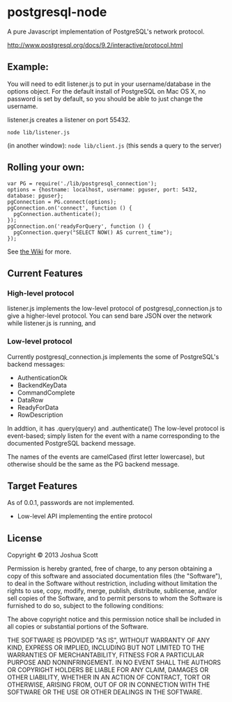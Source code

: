 # postgresql-node

A pure Javascript implementation of PostgreSQL's network protocol.

http://www.postgresql.org/docs/9.2/interactive/protocol.html

## Example:

You will need to edit listener.js to put in your username/database in the options object.
For the default install of PostgreSQL on Mac OS X, no password is set by default, so you should be able to just change the username.

listener.js creates a listener on port 55432.

`node lib/listener.js`

(in another window): `node lib/client.js` (this sends a query to the server)

## Rolling your own:

    var PG = require('./lib/postgresql_connection');
    options = {hostname: localhost, username: pguser, port: 5432, database: pguser};
    pgConnection = PG.connect(options);
    pgConnection.on('connect', function () {
      pgConnection.authenticate();
    });
    pgConnection.on('readyForQuery', function () {
      pgConnection.query("SELECT NOW() AS current_time");
    });

See [the Wiki](https://github.com/joshuawscott/postgresql-node/wiki/PostgresqlConnection "PostgresqlConnection") for more.

## Current Features

### High-level protocol
listener.js implements the low-level protocol of postgresql_connection.js to give a higher-level protocol.
You can send bare JSON over the network while listener.js is running, and

### Low-level protocol
Currently postgresql_connection.js implements the some of PostgreSQL's backend messages:
* AuthenticationOk
* BackendKeyData
* CommandComplete
* DataRow
* ReadyForData
* RowDescription

In addtion, it has .query(query) and .authenticate()
The low-level protocol is event-based; simply listen for the event with a name corresponding to the documented PostgreSQL backend message.

The names of the events are camelCased (first letter lowercase), but otherwise should be the same as the PG backend message.

## Target Features

As of 0.0.1, passwords are not implemented.

* Low-level API implementing the entire protocol

## License

Copyright &copy; 2013 Joshua Scott

Permission is hereby granted, free of charge, to any person obtaining a copy
of this software and associated documentation files (the "Software"), to deal
in the Software without restriction, including without limitation the rights
to use, copy, modify, merge, publish, distribute, sublicense, and/or sell
copies of the Software, and to permit persons to whom the Software is
furnished to do so, subject to the following conditions:

The above copyright notice and this permission notice shall be included in
all copies or substantial portions of the Software.

THE SOFTWARE IS PROVIDED "AS IS", WITHOUT WARRANTY OF ANY KIND, EXPRESS OR
IMPLIED, INCLUDING BUT NOT LIMITED TO THE WARRANTIES OF MERCHANTABILITY,
FITNESS FOR A PARTICULAR PURPOSE AND NONINFRINGEMENT. IN NO EVENT SHALL THE
AUTHORS OR COPYRIGHT HOLDERS BE LIABLE FOR ANY CLAIM, DAMAGES OR OTHER
LIABILITY, WHETHER IN AN ACTION OF CONTRACT, TORT OR OTHERWISE, ARISING FROM,
OUT OF OR IN CONNECTION WITH THE SOFTWARE OR THE USE OR OTHER DEALINGS IN
THE SOFTWARE.
